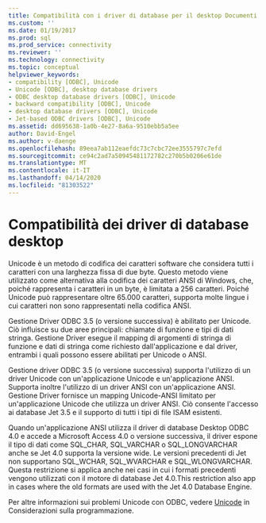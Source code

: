 ```yaml
---
title: Compatibilità con i driver di database per il desktop Documenti Microsoft
ms.custom: ''
ms.date: 01/19/2017
ms.prod: sql
ms.prod_service: connectivity
ms.reviewer: ''
ms.technology: connectivity
ms.topic: conceptual
helpviewer_keywords:
- compatibility [ODBC], Unicode
- Unicode [ODBC], desktop database drivers
- ODBC desktop database drivers [ODBC], Unicode
- backward compatibility [ODBC], Unicode
- desktop database drivers [ODBC], Unicode
- Jet-based ODBC drivers [ODBC], Unicode
ms.assetid: dd695638-1a0b-4e27-8a6a-9510ebb5a5ee
author: David-Engel
ms.author: v-daenge
ms.openlocfilehash: 89eea7ab112eaefdc73c7cbc72ee3555797c7efd
ms.sourcegitcommit: ce94c2ad7a50945481172782c270b5b0206e61de
ms.translationtype: MT
ms.contentlocale: it-IT
ms.lasthandoff: 04/14/2020
ms.locfileid: "81303522"
---
```

# <a name="desktop-database-driver-compatibility"></a>Compatibilità dei driver di database desktop
Unicode è un metodo di codifica dei caratteri software che considera tutti i caratteri con una larghezza fissa di due byte. Questo metodo viene utilizzato come alternativa alla codifica dei caratteri ANSI di Windows, che, poiché rappresenta i caratteri in un byte, è limitata a 256 caratteri. Poiché Unicode può rappresentare oltre 65.000 caratteri, supporta molte lingue i cui caratteri non sono rappresentati nella codifica ANSI.  
  
 Gestione Driver ODBC 3.5 (o versione successiva) è abilitato per Unicode. Ciò influisce su due aree principali: chiamate di funzione e tipi di dati stringa. Gestione Driver esegue il mapping di argomenti di stringa di funzione e dati di stringa come richiesto dall'applicazione e dal driver, entrambi i quali possono essere abilitati per Unicode o ANSI.  
  
 Gestione driver ODBC 3.5 (o versione successiva) supporta l'utilizzo di un driver Unicode con un'applicazione Unicode e un'applicazione ANSI. Supporta inoltre l'utilizzo di un driver ANSI con un'applicazione ANSI. Gestione Driver fornisce un mapping Unicode-ANSI limitato per un'applicazione Unicode che utilizza un driver ANSI. Ciò consente l'accesso ai database Jet 3.5 e il supporto di tutti i tipi di file ISAM esistenti.  
  
 Quando un'applicazione ANSI utilizza il driver di database Desktop ODBC 4.0 e accede a Microsoft Access 4.0 o versione successiva, il driver espone il tipo di dati come SQL_CHAR, SQL_VARCHAR o SQL_LONGVARCHAR anche se Jet 4.0 supporta la versione wide. Le versioni precedenti di Jet non supportano SQL_WCHAR, SQL_WVARCHAR e SQL_WLONGVARCHAR. Questa restrizione si applica anche nei casi in cui i formati precedenti vengono utilizzati con il motore di database Jet 4.0.This restriction also app in cases where the old formats are used with the Jet 4.0 Database Engine.  
  
 Per altre informazioni sui problemi Unicode con ODBC, vedere [Unicode](../../odbc/reference/develop-app/unicode.md) in Considerazioni sulla programmazione.
